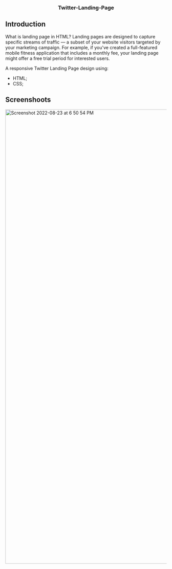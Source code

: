 <h3 align="center">
  Twitter-Landing-Page
</h3>

## Introduction
What is landing page in HTML?
Landing pages are designed to capture specific streams of traffic — a subset of your website visitors targeted by your marketing campaign. For example, if you've created a full-featured mobile fitness application that includes a monthly fee, your landing page might offer a free trial period for interested users.

A responsive  Twitter Landing Page  design using:
-  HTML;
-  CSS;


## Screenshoots

<img width="1419" alt="Screenshot 2022-08-23 at 6 50 54 PM" src="https://user-images.githubusercontent.com/105835098/186169625-37770c86-42f7-4f75-8609-c7930bb795dc.png">
